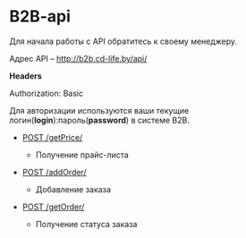 # B2B-api

Для начала работы с API обратитесь к своему менеджеру.

Адрес API – http://b2b.cd-life.by/api/

**Headers**

Authorization: Basic

Для авторизации используются ваши текущие логин(**login**):пароль(**password**) в системе B2B.

- [POST /getPrice/](getPrice.md)
    - Получение прайс-листа
    
- [POST /addOrder/](addOrder.md)
    - Добавление заказа
    
- [POST /getOrder/](getOrder.md)
    - Получение статуса заказа
